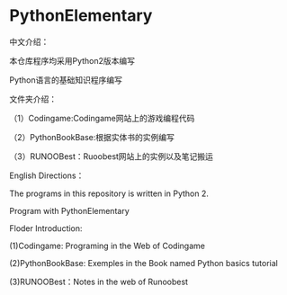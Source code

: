 # PythonElementary
中文介绍：

本仓库程序均采用Python2版本编写

Python语言的基础知识程序编写

文件夹介绍：

（1）Codingame:Codingame网站上的游戏编程代码

（2）PythonBookBase:根据实体书的实例编写

（3）RUNOOBest：Ruoobest网站上的实例以及笔记搬运


English Directions：

The programs in this repository is written in Python 2.

Program with PythonElementary

Floder Introduction:

(1)Codingame: Programing in the Web of Codingame 

(2)PythonBookBase: Exemples in the Book named Python basics tutorial

(3)RUNOOBest：Notes in the web of Runoobest
